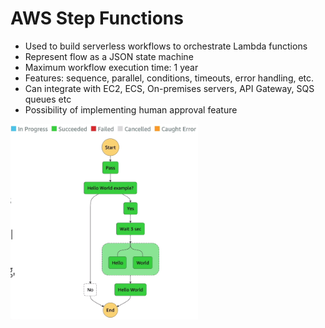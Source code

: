 # AWS Step Functions
- Used to build serverless workflows to orchestrate Lambda functions
- Represent flow as a JSON state machine
- Maximum workflow execution time: 1 year
- Features: sequence, parallel, conditions, timeouts, error handling, etc.
- Can integrate with EC2, ECS, On-premises servers, API Gateway, SQS queues etc
- Possibility of implementing human approval feature

<img src=./images/step.png width="300"/>